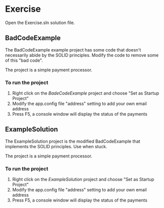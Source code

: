 # Exercise
Open the Exercise.sln solution file.

## BadCodeExample
The BadCodeExample example project has some code that doesn't necessarily abide by the SOLID principles. Modify the code to remove some of this "bad code".

The project is a simple payment processor.

### To run the project
1. Right click on the *BadeCodeExample* project and choose "Set as Startup Project" 
2. Modify the app.config file "address" setting to add your own email address
3. Press F5, a console window will display the status of the payments

## ExampleSolution
The ExampleSolution project is the modified BadCodeExample that implements the SOLID principles. Use when stuck.

The project is a simple payment processor.

### To run the project
1. Right click on the *ExampleSolution* project and choose "Set as Startup Project" 
2. Modify the app.config file "address" setting to add your own email address
3. Press F5, a console window will display the status of the payments